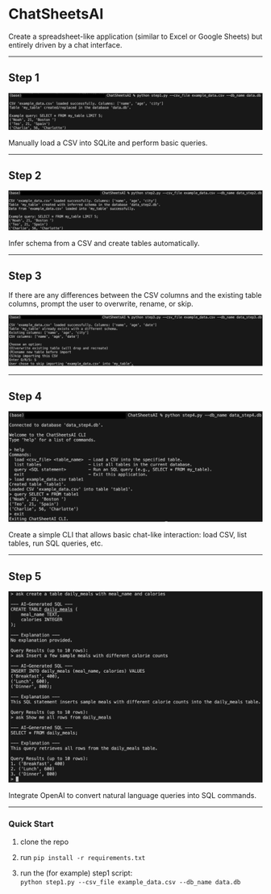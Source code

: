 # ChatSheetsAI

Create a spreadsheet-like application (similar to Excel or Google Sheets) but entirely driven by a chat interface.

---

## Step 1

![step1](img/step1.png)

Manually load a CSV into SQLite and perform basic queries.

---

## Step 2

![step2](img/step2.png)

Infer schema from a CSV and create tables automatically.

---

## Step 3

If there are any differences between the CSV columns and the existing table columns, prompt the user to overwrite, rename, or skip.

![step3](img/step3.png)

---

## Step 4

![step4](img/step4.png)

Create a simple CLI that allows basic chat-like interaction: load CSV, list tables, run SQL queries, etc.

---

## Step 5

![step5](img/step5.png)

Integrate OpenAI to convert natural language queries into SQL commands.

---

### Quick Start
1. clone the repo

2. run ```pip install -r requirements.txt```

3. run the (for example) step1 script:<br>
```python step1.py --csv_file example_data.csv --db_name data.db```